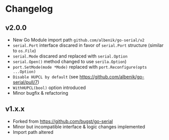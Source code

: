 # Changelog

## v2.0.0

* New Go Module import path `github.com/albenik/go-serial/v2`
* `serial.Port` interface discared in favor of `serial.Port` structure (similar to `os.File`)
* `serial.Mode` discared and replaced with `serial.Option`
* `serial.Open()` method changed to use `serila.Option`)
* `port.SetMode(mode *Mode)` replaced with `port.Reconfigure(opts ...Option)`
* `Disable HUPCL by default` (see https://github.com/albenik/go-serial/pull/7)
* `WithHUPCL(bool)` option introduced
* Minor bugfix & refactoring

## v1.x.x

* Forked from https://github.com/bugst/go-serial
* Minor but incompatible interface & logic changes implemented
* Import path altered
